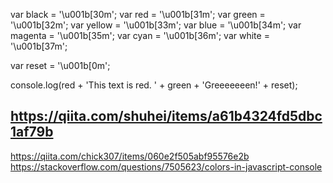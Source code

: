 var black = '\u001b[30m';
var red = '\u001b[31m';
var green = '\u001b[32m';
var yellow = '\u001b[33m';
var blue = '\u001b[34m';
var magenta = '\u001b[35m';
var cyan = '\u001b[36m';
var white = '\u001b[37m';

var reset = '\u001b[0m';

console.log(red + 'This text is red. ' + green + 'Greeeeeeen!' + reset);

## https://qiita.com/shuhei/items/a61b4324fd5dbc1af79b

https://qiita.com/chick307/items/060e2f505abf95576e2b
https://stackoverflow.com/questions/7505623/colors-in-javascript-console
